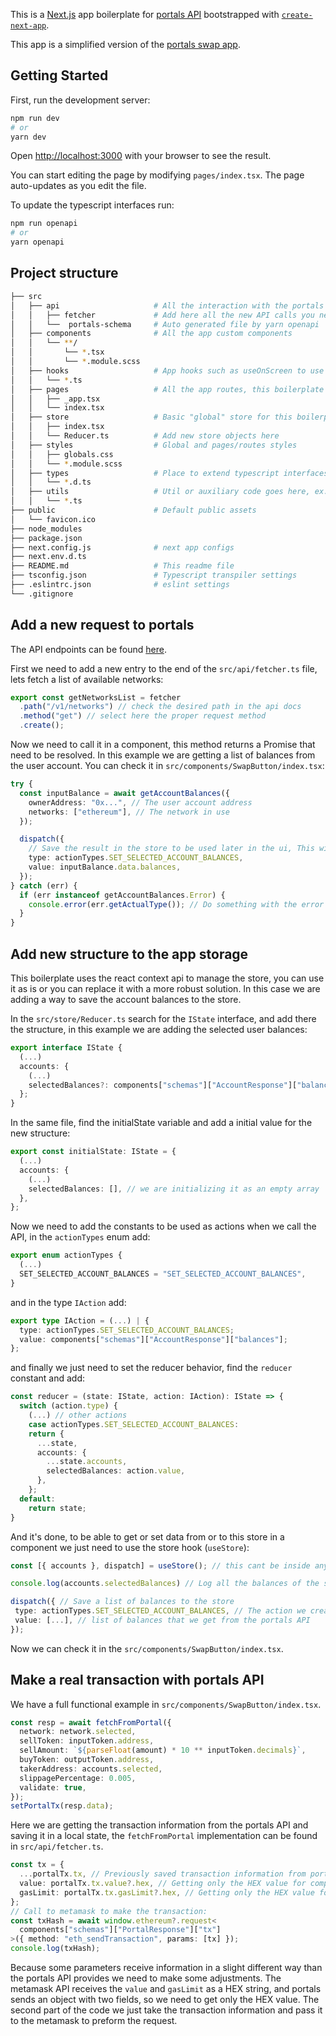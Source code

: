 This is a [Next.js](https://nextjs.org/) app boilerplate for [portals API](https://portals.fi) bootstrapped with [`create-next-app`](https://github.com/vercel/next.js/tree/canary/packages/create-next-app).

This app is a simplified version of the [portals swap app](https://app.portals.fi/).

## Getting Started

First, run the development server:

```bash
npm run dev
# or
yarn dev
```

Open [http://localhost:3000](http://localhost:3000) with your browser to see the result.

You can start editing the page by modifying `pages/index.tsx`. The page auto-updates as you edit the file.

To update the typescript interfaces run:

```bash
npm run openapi
# or
yarn openapi
```

## Project structure

```bash
├── src
│   ├── api                     # All the interaction with the portals API is done here
│   │   ├── fetcher             # Add here all the new API calls you need
│   │   └──  portals-schema     # Auto generated file by yarn openapi
│   ├── components              # All the app custom components
│   │   └── **/
│   │       └── *.tsx
│   │       └── *.module.scss
│   ├── hooks                   # App hooks such as useOnScreen to use the IntersectionObserver for endless scroll
│   │   └── *.ts
│   ├── pages                   # All the app routes, this boilerplate only have the default / route, add here new pages.
│   │   ├── _app.tsx
│   │   └── index.tsx
│   ├── store                   # Basic "global" store for this boilerplate, uses the react context api.
│   │   ├── index.tsx
│   │   └── Reducer.ts          # Add new store objects here
│   ├── styles                  # Global and pages/routes styles
│   │   ├── globals.css
│   │   └── *.module.scss
│   ├── types                   # Place to extend typescript interfaces when packages don't provide it (ex: window.ethereum)
│   │   └── *.d.ts
│   ├── utils                   # Util or auxiliary code goes here, ex: map of networks with additional information
│   │   └── *.ts
├── public                      # Default public assets
│   └── favicon.ico
├── node_modules
├── package.json
├── next.config.js              # next app configs
├── next.env.d.ts
├── README.md                   # This readme file
├── tsconfig.json               # Typescript transpiler settings
├── .eslintrc.json              # eslint settings
└── .gitignore
```

## Add a new request to portals

The API endpoints can be found [here](https://docs.portals.fi/docs/api/).

First we need to add a new entry to the end of the `src/api/fetcher.ts` file, lets fetch a list of available networks:

```typescript
export const getNetworksList = fetcher
  .path("/v1/networks") // check the desired path in the api docs
  .method("get") // select here the proper request method
  .create();
```

Now we need to call it in a component, this method returns a Promise that need to be resolved. In this example we are getting a list of balances from the user account.
You can check it in `src/components/SwapButton/index.tsx`:

```typescript
try {
  const inputBalance = await getAccountBalances({
    ownerAddress: "0x...", // The user account address
    networks: ["ethereum"], // The network in use
  });

  dispatch({
    // Save the result in the store to be used later in the ui, This will be explained later in the "Add new structure to the app storage" section
    type: actionTypes.SET_SELECTED_ACCOUNT_BALANCES,
    value: inputBalance.data.balances,
  });
} catch (err) {
  if (err instanceof getAccountBalances.Error) {
    console.error(err.getActualType()); // Do something with the error
  }
}
```

## Add new structure to the app storage

This boilerplate uses the react context api to manage the store, you can use it as is or you can replace it with a more robust solution. In this case we are adding a way to save the account balances to the store.

In the `src/store/Reducer.ts` search for the `IState` interface, and add there the structure, in this example we are adding the selected user balances:

```typescript
export interface IState {
  (...)
  accounts: {
    (...)
    selectedBalances?: components["schemas"]["AccountResponse"]["balances"]; // We can get the structure directly from the src/api/portals-schema.ts
  };
}
```

In the same file, find the initialState variable and add a initial value for the new structure:

```typescript
export const initialState: IState = {
  (...)
  accounts: {
    (...)
    selectedBalances: [], // we are initializing it as an empty array
  },
};
```

Now we need to add the constants to be used as actions when we call the API, in the `actionTypes` enum add:

```typescript
export enum actionTypes {
  (...)
  SET_SELECTED_ACCOUNT_BALANCES = "SET_SELECTED_ACCOUNT_BALANCES",
}
```

and in the type `IAction` add:

```typescript
export type IAction = (...) | {
  type: actionTypes.SET_SELECTED_ACCOUNT_BALANCES;
  value: components["schemas"]["AccountResponse"]["balances"];
};
```

and finally we just need to set the reducer behavior, find the `reducer` constant and add:

```typescript
const reducer = (state: IState, action: IAction): IState => {
  switch (action.type) {
    (...) // other actions
    case actionTypes.SET_SELECTED_ACCOUNT_BALANCES:
    return {
      ...state,
      accounts: {
        ...state.accounts,
        selectedBalances: action.value,
      },
    };
  default:
    return state;
}
```

And it's done, to be able to get or set data from or to this store in a component we just need to use the store hook (`useStore`):

```typescript
const [{ accounts }, dispatch] = useStore(); // this cant be inside any other hook or if condition

console.log(accounts.selectedBalances) // Log all the balances of the selected account

dispatch({ // Save a list of balances to the store
 type: actionTypes.SET_SELECTED_ACCOUNT_BALANCES, // The action we created later in the src/store/Reducer.ts
 value: [...], // list of balances that we get from the portals API
});
```

Now we can check it in the `src/components/SwapButton/index.tsx`.

## Make a real transaction with portals API

We have a full functional example in `src/components/SwapButton/index.tsx`.

```typescript
const resp = await fetchFromPortal({
  network: network.selected,
  sellToken: inputToken.address,
  sellAmount: `${parseFloat(amount) * 10 ** inputToken.decimals}`,
  buyToken: outputToken.address,
  takerAddress: accounts.selected,
  slippagePercentage: 0.005,
  validate: true,
});
setPortalTx(resp.data);
```

Here we are getting the transaction information from the portals API and saving it in a local state, the `fetchFromPortal` implementation can be found in `src/api/fetcher.ts`.

```typescript
const tx = {
  ...portalTx.tx, // Previously saved transaction information from portals API
  value: portalTx.tx.value?.hex, // Getting only the HEX value for compatibility reasons
  gasLimit: portalTx.tx.gasLimit?.hex, // Getting only the HEX value for compatibility reasons
};
// Call to metamask to make the transaction:
const txHash = await window.ethereum?.request<
  components["schemas"]["PortalResponse"]["tx"]
>({ method: "eth_sendTransaction", params: [tx] });
console.log(txHash);
```

Because some parameters receive information in a slight different way than the portals API provides we need to make some adjustments. The metamask API receives the `value` and `gasLimit` as a HEX string, and portals sends an object with two fields, so we need to get only the HEX value.
The second part of the code we just take the transaction information and pass it to the metamask to preform the request.
